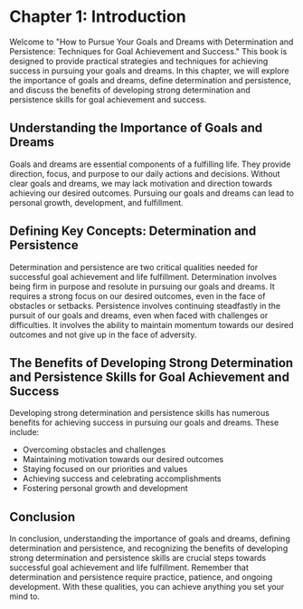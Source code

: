 Chapter 1: Introduction
=======================

Welcome to "How to Pursue Your Goals and Dreams with Determination and Persistence: Techniques for Goal Achievement and Success." This book is designed to provide practical strategies and techniques for achieving success in pursuing your goals and dreams. In this chapter, we will explore the importance of goals and dreams, define determination and persistence, and discuss the benefits of developing strong determination and persistence skills for goal achievement and success.

Understanding the Importance of Goals and Dreams
------------------------------------------------

Goals and dreams are essential components of a fulfilling life. They provide direction, focus, and purpose to our daily actions and decisions. Without clear goals and dreams, we may lack motivation and direction towards achieving our desired outcomes. Pursuing our goals and dreams can lead to personal growth, development, and fulfillment.

Defining Key Concepts: Determination and Persistence
----------------------------------------------------

Determination and persistence are two critical qualities needed for successful goal achievement and life fulfillment. Determination involves being firm in purpose and resolute in pursuing our goals and dreams. It requires a strong focus on our desired outcomes, even in the face of obstacles or setbacks. Persistence involves continuing steadfastly in the pursuit of our goals and dreams, even when faced with challenges or difficulties. It involves the ability to maintain momentum towards our desired outcomes and not give up in the face of adversity.

The Benefits of Developing Strong Determination and Persistence Skills for Goal Achievement and Success
-------------------------------------------------------------------------------------------------------

Developing strong determination and persistence skills has numerous benefits for achieving success in pursuing our goals and dreams. These include:

* Overcoming obstacles and challenges
* Maintaining motivation towards our desired outcomes
* Staying focused on our priorities and values
* Achieving success and celebrating accomplishments
* Fostering personal growth and development

Conclusion
----------

In conclusion, understanding the importance of goals and dreams, defining determination and persistence, and recognizing the benefits of developing strong determination and persistence skills are crucial steps towards successful goal achievement and life fulfillment. Remember that determination and persistence require practice, patience, and ongoing development. With these qualities, you can achieve anything you set your mind to.
